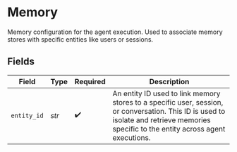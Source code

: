 # Memory

Memory configuration for the agent execution. Used to associate memory stores with specific entities like users or sessions.


## Fields

| Field                                                                                                                                                                                  | Type                                                                                                                                                                                   | Required                                                                                                                                                                               | Description                                                                                                                                                                            |
| -------------------------------------------------------------------------------------------------------------------------------------------------------------------------------------- | -------------------------------------------------------------------------------------------------------------------------------------------------------------------------------------- | -------------------------------------------------------------------------------------------------------------------------------------------------------------------------------------- | -------------------------------------------------------------------------------------------------------------------------------------------------------------------------------------- |
| `entity_id`                                                                                                                                                                            | *str*                                                                                                                                                                                  | :heavy_check_mark:                                                                                                                                                                     | An entity ID used to link memory stores to a specific user, session, or conversation. This ID is used to isolate and retrieve memories specific to the entity across agent executions. |
